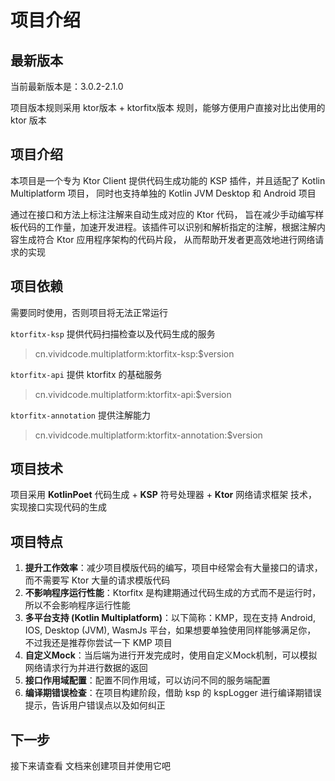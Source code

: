 # 项目介绍

## 最新版本

当前最新版本是：3.0.2-2.1.0

项目版本规则采用 ktor版本 + ktorfitx版本 规则，能够方便用户直接对比出使用的 ktor 版本

## 项目介绍

本项目是一个专为 Ktor Client 提供代码生成功能的 KSP 插件，并且适配了 Kotlin Multiplatform 项目，
同时也支持单独的 Kotlin JVM Desktop 和 Android 项目

通过在接口和方法上标注注解来自动生成对应的 Ktor 代码，
旨在减少手动编写样板代码的工作量，加速开发进程。该插件可以识别和解析指定的注解，根据注解内容生成符合 Ktor 应用程序架构的代码片段，
从而帮助开发者更高效地进行网络请求的实现

## 项目依赖

需要同时使用，否则项目将无法正常运行

`ktorfitx-ksp` 提供代码扫描检查以及代码生成的服务

> cn.vividcode.multiplatform:ktorfitx-ksp:$version

`ktorfitx-api` 提供 ktorfitx 的基础服务

> cn.vividcode.multiplatform:ktorfitx-api:$version

`ktorfitx-annotation` 提供注解能力

> cn.vividcode.multiplatform:ktorfitx-annotation:$version

## 项目技术

项目采用 **KotlinPoet** 代码生成 + **KSP** 符号处理器 + **Ktor** 网络请求框架 技术，实现接口实现代码的生成

## 项目特点

1. **提升工作效率**：减少项目模版代码的编写，项目中经常会有大量接口的请求，而不需要写 Ktor 大量的请求模版代码
2. **不影响程序运行性能**：Ktorfitx 是构建期通过代码生成的方式而不是运行时，所以不会影响程序运行性能
3. **多平台支持 (Kotlin Multiplatform)**：以下简称：KMP，现在支持 Android, IOS, Desktop (JVM), WasmJs 平台，如果想要单独使用同样能够满足你，
   不过我还是推荐你尝试一下 KMP 项目
4. **自定义Mock**：当后端为进行开发完成时，使用自定义Mock机制，可以模拟网络请求行为并进行数据的返回
5. **接口作用域配置**：配置不同作用域，可以访问不同的服务端配置
6. **编译期错误检查**：在项目构建阶段，借助 ksp 的 kspLogger 进行编译期错误提示，告诉用户错误点以及如何纠正

## 下一步

接下来请查看 **[](快速开始.md)** 文档来创建项目并使用它吧